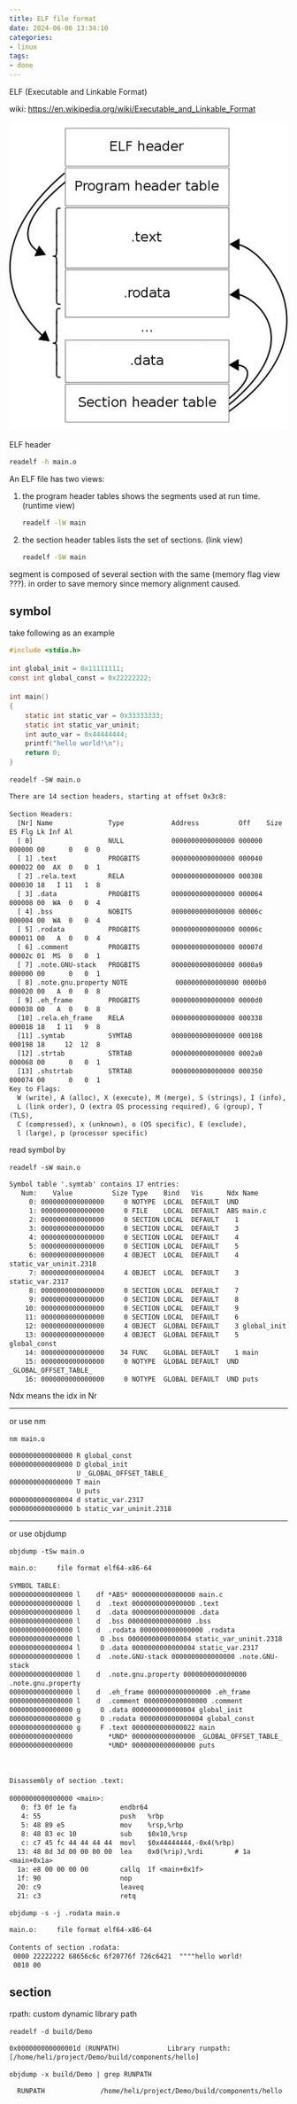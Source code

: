 ```yaml
---
title: ELF file format
date: 2024-06-06 13:34:10
categories:
- linux
tags:
- done
---
```


ELF (Executable and Linkable Format)

<!-- more -->

wiki: <https://en.wikipedia.org/wiki/Executable_and_Linkable_Format>

![ELF file layout](https://github.com/love1angel/love1angel.github.io/blob/hexo/source/_posts/linux/ELF_layout.jpeg?raw=true)

ELF header

``` bash
readelf -h main.o
```

An ELF file has two views:

1. the program header tables shows the segments used at run time. (runtime view)

    ``` bash
    readelf -lW main
    ```

2. the section header tables lists the set of sections. (link view)

    ``` bash
    readelf -SW main
    ```

segment is composed of several section with the same (memory flag view ???). in order to save memory since memory alignment caused.

## symbol

take following as an example

``` c
#include <stdio.h>

int global_init = 0x11111111;
const int global_const = 0x22222222;

int main()
{
    static int static_var = 0x33333333;
    static int static_var_uninit;
    int auto_var = 0x44444444;
    printf("hello world!\n");
    return 0;
}
```

`readelf -SW main.o`

``` text
There are 14 section headers, starting at offset 0x3c8:

Section Headers:
  [Nr] Name              Type            Address          Off    Size   ES Flg Lk Inf Al
  [ 0]                   NULL            0000000000000000 000000 000000 00      0   0  0
  [ 1] .text             PROGBITS        0000000000000000 000040 000022 00  AX  0   0  1
  [ 2] .rela.text        RELA            0000000000000000 000308 000030 18   I 11   1  8
  [ 3] .data             PROGBITS        0000000000000000 000064 000008 00  WA  0   0  4
  [ 4] .bss              NOBITS          0000000000000000 00006c 000004 00  WA  0   0  4
  [ 5] .rodata           PROGBITS        0000000000000000 00006c 000011 00   A  0   0  4
  [ 6] .comment          PROGBITS        0000000000000000 00007d 00002c 01  MS  0   0  1
  [ 7] .note.GNU-stack   PROGBITS        0000000000000000 0000a9 000000 00      0   0  1
  [ 8] .note.gnu.property NOTE            0000000000000000 0000b0 000020 00   A  0   0  8
  [ 9] .eh_frame         PROGBITS        0000000000000000 0000d0 000038 00   A  0   0  8
  [10] .rela.eh_frame    RELA            0000000000000000 000338 000018 18   I 11   9  8
  [11] .symtab           SYMTAB          0000000000000000 000108 000198 18     12  12  8
  [12] .strtab           STRTAB          0000000000000000 0002a0 000068 00      0   0  1
  [13] .shstrtab         STRTAB          0000000000000000 000350 000074 00      0   0  1
Key to Flags:
  W (write), A (alloc), X (execute), M (merge), S (strings), I (info),
  L (link order), O (extra OS processing required), G (group), T (TLS),
  C (compressed), x (unknown), o (OS specific), E (exclude),
  l (large), p (processor specific)
```

read symbol by

`readelf -sW main.o`

``` text
Symbol table '.symtab' contains 17 entries:
   Num:    Value          Size Type    Bind   Vis      Ndx Name
     0: 0000000000000000     0 NOTYPE  LOCAL  DEFAULT  UND
     1: 0000000000000000     0 FILE    LOCAL  DEFAULT  ABS main.c
     2: 0000000000000000     0 SECTION LOCAL  DEFAULT    1
     3: 0000000000000000     0 SECTION LOCAL  DEFAULT    3
     4: 0000000000000000     0 SECTION LOCAL  DEFAULT    4
     5: 0000000000000000     0 SECTION LOCAL  DEFAULT    5
     6: 0000000000000000     4 OBJECT  LOCAL  DEFAULT    4 static_var_uninit.2318
     7: 0000000000000004     4 OBJECT  LOCAL  DEFAULT    3 static_var.2317
     8: 0000000000000000     0 SECTION LOCAL  DEFAULT    7
     9: 0000000000000000     0 SECTION LOCAL  DEFAULT    8
    10: 0000000000000000     0 SECTION LOCAL  DEFAULT    9
    11: 0000000000000000     0 SECTION LOCAL  DEFAULT    6
    12: 0000000000000000     4 OBJECT  GLOBAL DEFAULT    3 global_init
    13: 0000000000000000     4 OBJECT  GLOBAL DEFAULT    5 global_const
    14: 0000000000000000    34 FUNC    GLOBAL DEFAULT    1 main
    15: 0000000000000000     0 NOTYPE  GLOBAL DEFAULT  UND _GLOBAL_OFFSET_TABLE_
    16: 0000000000000000     0 NOTYPE  GLOBAL DEFAULT  UND puts
```

Ndx means the idx in Nr

---
or use nm

`nm main.o`

``` text
0000000000000000 R global_const
0000000000000000 D global_init
                 U _GLOBAL_OFFSET_TABLE_
0000000000000000 T main
                 U puts
0000000000000004 d static_var.2317
0000000000000000 b static_var_uninit.2318
```

---
or use objdump

`objdump -tSw main.o`

``` text
main.o:     file format elf64-x86-64

SYMBOL TABLE:
0000000000000000 l    df *ABS* 0000000000000000 main.c
0000000000000000 l    d  .text 0000000000000000 .text
0000000000000000 l    d  .data 0000000000000000 .data
0000000000000000 l    d  .bss 0000000000000000 .bss
0000000000000000 l    d  .rodata 0000000000000000 .rodata
0000000000000000 l     O .bss 0000000000000004 static_var_uninit.2318
0000000000000004 l     O .data 0000000000000004 static_var.2317
0000000000000000 l    d  .note.GNU-stack 0000000000000000 .note.GNU-stack
0000000000000000 l    d  .note.gnu.property 0000000000000000 .note.gnu.property
0000000000000000 l    d  .eh_frame 0000000000000000 .eh_frame
0000000000000000 l    d  .comment 0000000000000000 .comment
0000000000000000 g     O .data 0000000000000004 global_init
0000000000000000 g     O .rodata 0000000000000004 global_const
0000000000000000 g     F .text 0000000000000022 main
0000000000000000         *UND* 0000000000000000 _GLOBAL_OFFSET_TABLE_
0000000000000000         *UND* 0000000000000000 puts



Disassembly of section .text:

0000000000000000 <main>:
   0: f3 0f 1e fa           endbr64
   4: 55                    push   %rbp
   5: 48 89 e5              mov    %rsp,%rbp
   8: 48 83 ec 10           sub    $0x10,%rsp
   c: c7 45 fc 44 44 44 44  movl   $0x44444444,-0x4(%rbp)
  13: 48 8d 3d 00 00 00 00  lea    0x0(%rip),%rdi        # 1a <main+0x1a>
  1a: e8 00 00 00 00        callq  1f <main+0x1f>
  1f: 90                    nop
  20: c9                    leaveq
  21: c3                    retq
```

`objdump -s -j .rodata main.o`

``` text
main.o:     file format elf64-x86-64

Contents of section .rodata:
 0000 22222222 68656c6c 6f20776f 726c6421  """"hello world!
 0010 00
```

## section

rpath: custom dynamic library path

`readelf -d build/Demo`

``` text
0x000000000000001d (RUNPATH)            Library runpath: [/home/heli/project/Demo/build/components/hello]
```

`objdump -x build/Demo | grep RUNPATH`

``` text
  RUNPATH              /home/heli/project/Demo/build/components/hello
```

